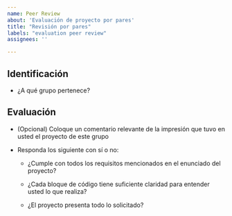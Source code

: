 ```yaml
---
name: Peer Review
about: 'Evaluación de proyecto por pares'
title: "Revisión por pares"
labels: "evaluation peer review"
assignees: ''

---
```


<!--A continuación responde las preguntas presentadas para realizar la revisión por pares (peer review) y completa el título del issue con las iniciales de tu nombre.-->

## Identificación
* ¿A qué grupo pertenece?
  
## Evaluación
* (Opcional) Coloque un comentario relevante de la impresión que tuvo en usted el proyecto de este grupo
  
* Responda los siguiente con sí o no:
  - ¿Cumple con todos los requisitos mencionados en el enunciado del proyecto?
    
  - ¿Cada bloque de código tiene suficiente claridad para entender usted lo que realiza?
    
  - ¿El proyecto presenta todo lo solicitado? 
    

